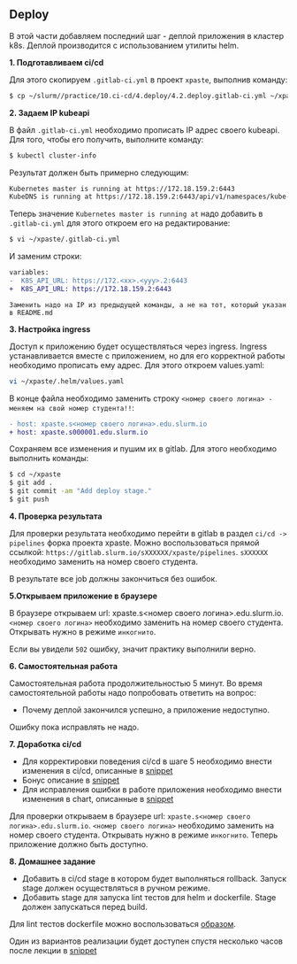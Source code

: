 ## Deploy

В этой части добавляем последний шаг - деплой приложения в кластер k8s. Деплой производится с использованием утилиты helm. 

**1. Подготавливаем ci/cd**

Для этого скопируем `.gitlab-ci.yml` в проект `xpaste`, выполнив команду:

```bash
$ cp ~/slurm//practice/10.ci-cd/4.deploy/4.2.deploy.gitlab-ci.yml ~/xpaste/
```

**2. Задаем IP kubeapi**

В файл `.gitlab-ci.yml` необходимо прописать IP адрес своего kubeapi. Для того, чтобы его получить, выполните команду:

```bash
$ kubectl cluster-info
```
Результат должен быть примерно следующим:
```bash
Kubernetes master is running at https://172.18.159.2:6443
KubeDNS is running at https://172.18.159.2:6443/api/v1/namespaces/kube-system/services/kube-dns:dns/proxy
```
Теперь значение `Kubernetes master is running at` надо добавить в `.gitlab-ci.yml` для этого откроем его на редактирование:

```bash
$ vi ~/xpaste/.gitlab-ci.yml
```

И заменим строки:
```diff
variables:
-  K8S_API_URL: https://172.<xx>.<yyy>.2:6443
+  K8S_API_URL: https://172.18.159.2:6443
```

``Заменить надо на IP из предыдущей команды, а не на тот, который указан в README.md``

**3. Настройка ingress**

Доступ к приложению будет осуществляться через ingress. Ingress устанавливается вместе с приложением, но для его корректной работы необходимо прописать ему адрес. 
Для этого откроем values.yaml:
```bash
vi ~/xpaste/.helm/values.yaml
```

В конце файла необходимо заменить строку `<номер своего логина> - меняем на свой номер студента!!`:
```diff
- host: xpaste.s<номер своего логина>.edu.slurm.io
+ host: xpaste.s000001.edu.slurm.io
```

Сохраняем все изменения и пушим их в gitlab. Для этого необходимо выполнить команды:
```bash
$ cd ~/xpaste
$ git add .
$ git commit -am "Add deploy stage."
$ git push
```

**4. Проверка результата**

Для проверки результата необходимо перейти в gitlab в раздел `ci/cd -> pipelines` форка проекта xpaste. 
Можно воспользоваться прямой ссылкой: `https://gitlab.slurm.io/sXXXXXX/xpaste/pipelines`. `sXXXXXX` необходимо заменить на номер своего студента.

В результате все job должны закончиться без ошибок.

**5.Открываем приложение в браузере**

В браузере открываем url: xpaste.s<номер своего логина>.edu.slurm.io. `<номер своего логина>` необходимо заменить на номер своего студента. Открывать нужно в режиме `инкогнито`.

Если вы увидели `502` ошибку, значит практику выполнили верно.

**6. Самостоятельная работа**

Самостоятельная работа продолжительностью 5 минут. Во время самостоятельной работы надо попробовать ответить на вопрос:
  * Почему деплой закончился успешно, а приложение недоступно.

Ошибку пока исправлять не надо.

**7. Доработка ci/cd**

  * Для корректировки поведения ci/cd в шаге 5 необходимо внести изменения в ci/cd, описанные в [snippet](https://gitlab.slurm.io/snippets/60)
  * Бонус описание в [snippet](https://gitlab.slurm.io/snippets/62)
  * Для исправления ошибки в работе приложения необходимо внести изменения в chart, описанные в [snippet](https://gitlab.slurm.io/snippets/61)

Для проверки открываем в браузере url: `xpaste.s<номер своего логина>.edu.slurm.io`. `<номер своего логина>` необходимо заменить на номер своего студента. Открывать нужно в режиме `инкогнито`. Теперь приложение должно быть доступно.

**8. Домашнее задание**

* Добавить в ci/cd stage в котором будет выполняться rollback. Запуск stage должен осуществляться в ручном режиме.
* Добавить stage для запуска lint тестов для helm и dockerfile. Stage должен запускаться перед build.

Для lint тестов dockerfile можно воспользоваться [образом](https://github.com/hadolint/hadolint).

Один из вариантов реализации будет доступен спустя несколько часов после лекции в [snippet](https://gitlab.slurm.io/snippets/59)
